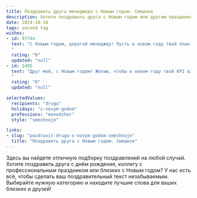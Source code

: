 ```yaml
---
title: Поздравить друга менеджера с Новым годом. Смешное
description: Хотите поздравить друга с Новым годом или другим праздником? Наш ИИ создаст незабываемое поздравление, а вы обязательно выделитесь среди других.  
date: 2024-10-18
tags: second tag
wishes:
- id: 97744
  text: "С Новым годом, дорогой менеджер! Пусть в новом году твой план продаж превзойдет все ожидания (а ожидания пусть будут космическими!), а дедлайн всегда будет на неделю позже, чем ты запланировал! Желаю тебе море позитива, океан бонусов и чтобы твой отпуск был длиннее, чем твоя рабочая неделя!  Пусть все задачи решаются сами собой, а начальство только хвалит и премирует! Счастья, здоровья и неиссякаемого чувства юмора!
  "
  rating: "0"
  updated: "null"
- id: 1495
  text: "Друг мой, с Новым годом! Желаю, чтобы в новом году твой KPI взлетел до небес, как праздничный фейерверк, а дедлайн никогда не наступал внезапно, словно незваные родственники! Пусть клиенты будут шелковыми, как новогодний дождь, а бонусы сыплются чаще, чем поздравления в этот день!
  "
  rating: "0"
  updated: "null"

selectedValues:
  recipients: "druga"
  holidays: "s-novym-godom"
  professions: "menedzher"
  style: "smeshnoje"

links:
- slug: "pozdravit-druga-s-novym-godom-smeshnoje"
  title: "Поздравить друга с Новым годом. Смешное"
---
```


Здесь вы найдете отличную подборку поздравлений на любой случай.
Хотите поздравить друга с днём рождения, коллегу с профессиональным праздником или близких с Новым годом? У нас есть всё, чтобы сделать ваш поздравительный текст незабываемым. Выбирайте нужную категорию и находите лучшие слова для ваших близких и друзей!
